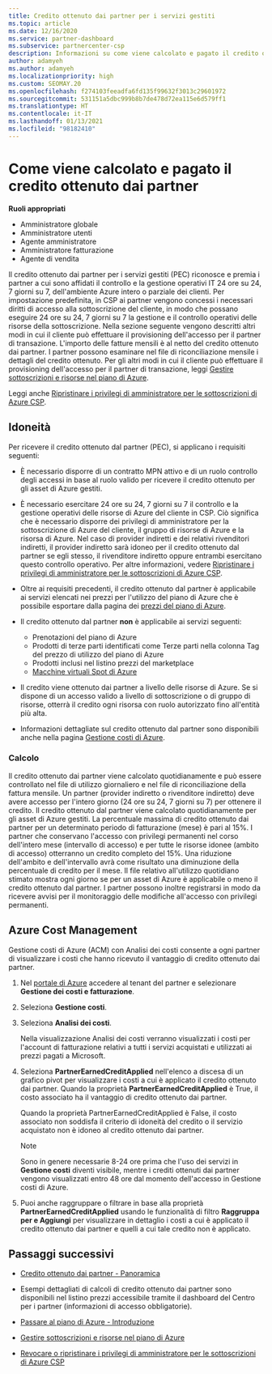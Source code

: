 ```yaml
---
title: Credito ottenuto dai partner per i servizi gestiti
ms.topic: article
ms.date: 12/16/2020
ms.service: partner-dashboard
ms.subservice: partnercenter-csp
description: Informazioni su come viene calcolato e pagato il credito ottenuto dai partner Microsoft per i servizi gestiti e come verificare se si possiedono i requisiti necessari.
author: adamyeh
ms.author: adamyeh
ms.localizationpriority: high
ms.custom: SEOMAY.20
ms.openlocfilehash: f274103feeadfa6fd135f99632f3013c29601972
ms.sourcegitcommit: 531151a5dbc999b8b7de478d72ea115e6d579ff1
ms.translationtype: HT
ms.contentlocale: it-IT
ms.lasthandoff: 01/13/2021
ms.locfileid: "98182410"
---
```

# <a name="how-the-partner-earned-credit-is-calculated-and-paid"></a>Come viene calcolato e pagato il credito ottenuto dai partner

**Ruoli appropriati**

- Amministratore globale
- Amministratore utenti
- Agente amministratore
- Amministratore fatturazione
- Agente di vendita

Il credito ottenuto dai partner per i servizi gestiti (PEC) riconosce e premia i partner a cui sono affidati il controllo e la gestione operativi IT 24 ore su 24, 7 giorni su 7, dell'ambiente Azure intero o parziale dei clienti. Per impostazione predefinita, in CSP ai partner vengono concessi i necessari diritti di accesso alla sottoscrizione del cliente, in modo che possano eseguire 24 ore su 24, 7 giorni su 7 la gestione e il controllo operativi delle risorse della sottoscrizione. Nella sezione seguente vengono descritti altri modi in cui il cliente può effettuare il provisioning dell'accesso per il partner di transazione. L'importo delle fatture mensili è al netto del credito ottenuto dai partner. I partner possono esaminare nel file di riconciliazione mensile i dettagli del credito ottenuto. Per gli altri modi in cui il cliente può effettuare il provisioning dell'accesso per il partner di transazione, leggi [Gestire sottoscrizioni e risorse nel piano di Azure](azure-plan-manage.md).

Leggi anche [Ripristinare i privilegi di amministratore per le sottoscrizioni di Azure CSP](revoke-reinstate-csp.md).

## <a name="eligibility"></a>Idoneità

Per ricevere il credito ottenuto dal partner (PEC), si applicano i requisiti seguenti: 

- È necessario disporre di un contratto MPN attivo e di un ruolo controllo degli accessi in base al ruolo valido per ricevere il credito ottenuto per gli asset di Azure gestiti.

- È necessario esercitare 24 ore su 24, 7 giorni su 7 il controllo e la gestione operativi delle risorse di Azure del cliente in CSP. Ciò significa che è necessario disporre dei privilegi di amministratore per la sottoscrizione di Azure del cliente, il gruppo di risorse di Azure e la risorsa di Azure. Nel caso di provider indiretti e dei relativi rivenditori indiretti, il provider indiretto sarà idoneo per il credito ottenuto dal partner se egli stesso, il rivenditore indiretto oppure entrambi esercitano questo controllo operativo. Per altre informazioni, vedere [Ripristinare i privilegi di amministratore per le sottoscrizioni di Azure CSP](./revoke-reinstate-csp.md).

- Oltre ai requisiti precedenti, il credito ottenuto dal partner è applicabile ai servizi elencati nei prezzi per l'utilizzo del piano di Azure che è possibile esportare dalla pagina dei [prezzi del piano di Azure](https://partner.microsoft.com/commerce/sales).

- Il credito ottenuto dal partner **non** è applicabile ai servizi seguenti:
    - Prenotazioni del piano di Azure
    - Prodotti di terze parti identificati come Terze parti nella colonna Tag del prezzo di utilizzo del piano di Azure
    - Prodotti inclusi nel listino prezzi del marketplace
    - [Macchine virtuali Spot di Azure](https://partner.microsoft.com/resources/collection/azure-spot-in-csp#/)

- Il credito viene ottenuto dai partner a livello delle risorse di Azure. Se si dispone di un accesso valido a livello di sottoscrizione o di gruppo di risorse, otterrà il credito ogni risorsa con ruolo autorizzato fino all'entità più alta.

- Informazioni dettagliate sul credito ottenuto dal partner sono disponibili anche nella pagina [Gestione costi di Azure](/azure/cost-management-billing/costs/get-started-partners).

### <a name="calculation"></a>Calcolo

Il credito ottenuto dai partner viene calcolato quotidianamente e può essere controllato nel file di utilizzo giornaliero e nel file di riconciliazione della fattura mensile. Un partner (provider indiretto o rivenditore indiretto) deve avere accesso per l'intero giorno (24 ore su 24, 7 giorni su 7) per ottenere il credito. Il credito ottenuto dal partner viene calcolato quotidianamente per gli asset di Azure gestiti. La percentuale massima di credito ottenuto dai partner per un determinato periodo di fatturazione (mese) è pari al 15%. I partner che conservano l'accesso con privilegi permanenti nel corso dell'intero mese (intervallo di accesso) e per tutte le risorse idonee (ambito di accesso) otterranno un credito completo del 15%. Una riduzione dell'ambito e dell'intervallo avrà come risultato una diminuzione della percentuale di credito per il mese. Il file relativo all'utilizzo quotidiano stimato mostra ogni giorno se per un asset di Azure è applicabile o meno il credito ottenuto dal partner. I partner possono inoltre registrarsi in modo da ricevere avvisi per il monitoraggio delle modifiche all'accesso con privilegi permanenti.

## <a name="azure-cost-management"></a>Azure Cost Management

Gestione costi di Azure (ACM) con Analisi dei costi consente a ogni partner di visualizzare i costi che hanno ricevuto il vantaggio di credito ottenuto dai partner.  

1. Nel [portale di Azure](https://portal.azure.com) accedere al tenant del partner e selezionare **Gestione dei costi e fatturazione**.

2. Seleziona **Gestione costi**.

3. Seleziona **Analisi dei costi**.

   Nella visualizzazione Analisi dei costi verranno visualizzati i costi per l'account di fatturazione relativi a tutti i servizi acquistati e utilizzati ai prezzi pagati a Microsoft.

4. Seleziona **PartnerEarnedCreditApplied** nell'elenco a discesa di un grafico pivot per visualizzare i costi a cui è applicato il credito ottenuto dai partner. Quando la proprietà **PartnerEarnedCreditApplied** è True, il costo associato ha il vantaggio di credito ottenuto dai partner. 

   Quando la proprietà PartnerEarnedCreditApplied è False, il costo associato non soddisfa il criterio di idoneità del credito o il servizio acquistato non è idoneo al credito ottenuto dai partner.

   >[!NOTE] 
   >Sono in genere necessarie 8-24 ore prima che l'uso dei servizi in **Gestione costi** diventi visibile, mentre i crediti ottenuti dai partner vengono visualizzati entro 48 ore dal momento dell'accesso in Gestione costi di Azure.

5. Puoi anche raggruppare o filtrare in base alla proprietà **PartnerEarnedCreditApplied** usando le funzionalità di filtro **Raggruppa per e Aggiungi** per visualizzare in dettaglio i costi a cui è applicato il credito ottenuto dai partner e quelli a cui tale credito non è applicato.

## <a name="next-steps"></a>Passaggi successivi

- [Credito ottenuto dai partner - Panoramica](partner-earned-credit.md)

- Esempi dettagliati di calcoli di credito ottenuto dai partner sono disponibili nel listino prezzi accessibile tramite il dashboard del Centro per i partner (informazioni di accesso obbligatorie).

- [Passare al piano di Azure - Introduzione](azure-plan-get-started.md)

- [Gestire sottoscrizioni e risorse nel piano di Azure](azure-plan-manage.md)

- [Revocare o ripristinare i privilegi di amministratore per le sottoscrizioni di Azure CSP](revoke-reinstate-csp.md)